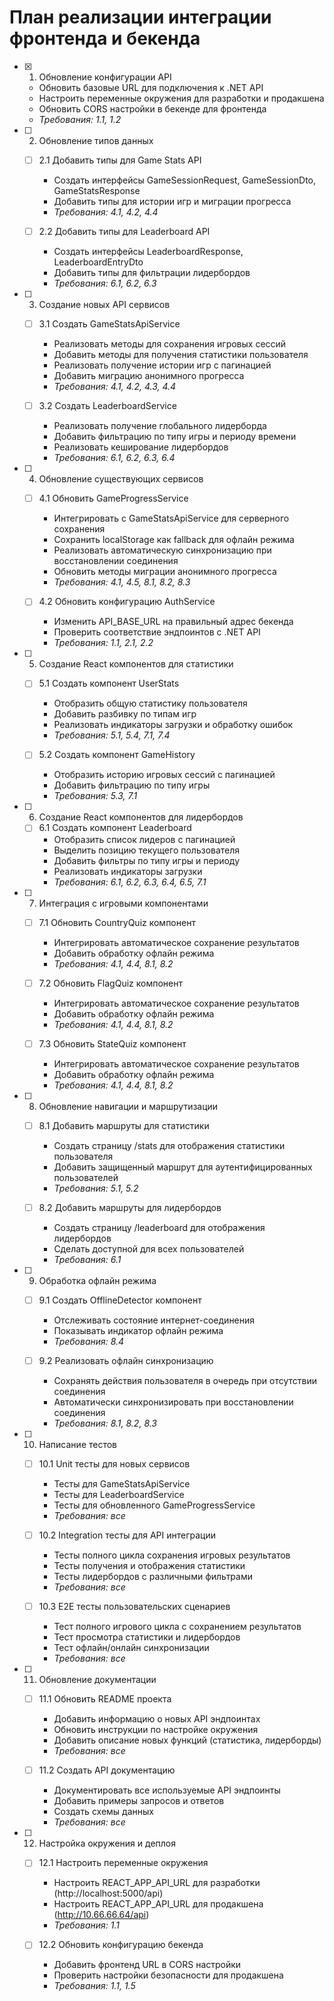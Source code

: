 # План реализации интеграции фронтенда и бекенда

- [x] 1. Обновление конфигурации API








  - Обновить базовые URL для подключения к .NET API
  - Настроить переменные окружения для разработки и продакшена
  - Обновить CORS настройки в бекенде для фронтенда
  - _Требования: 1.1, 1.2_

- [ ] 2. Обновление типов данных
  - [ ] 2.1 Добавить типы для Game Stats API
    - Создать интерфейсы GameSessionRequest, GameSessionDto, GameStatsResponse
    - Добавить типы для истории игр и миграции прогресса
    - _Требования: 4.1, 4.2, 4.4_

  - [ ] 2.2 Добавить типы для Leaderboard API
    - Создать интерфейсы LeaderboardResponse, LeaderboardEntryDto
    - Добавить типы для фильтрации лидербордов
    - _Требования: 6.1, 6.2, 6.3_

- [ ] 3. Создание новых API сервисов
  - [ ] 3.1 Создать GameStatsApiService
    - Реализовать методы для сохранения игровых сессий
    - Добавить методы для получения статистики пользователя
    - Реализовать получение истории игр с пагинацией
    - Добавить миграцию анонимного прогресса
    - _Требования: 4.1, 4.2, 4.3, 4.4_

  - [ ] 3.2 Создать LeaderboardService
    - Реализовать получение глобального лидерборда
    - Добавить фильтрацию по типу игры и периоду времени
    - Реализовать кеширование лидербордов
    - _Требования: 6.1, 6.2, 6.3, 6.4_

- [ ] 4. Обновление существующих сервисов
  - [ ] 4.1 Обновить GameProgressService
    - Интегрировать с GameStatsApiService для серверного сохранения
    - Сохранить localStorage как fallback для офлайн режима
    - Реализовать автоматическую синхронизацию при восстановлении соединения
    - Обновить методы миграции анонимного прогресса
    - _Требования: 4.1, 4.5, 8.1, 8.2, 8.3_

  - [ ] 4.2 Обновить конфигурацию AuthService
    - Изменить API_BASE_URL на правильный адрес бекенда
    - Проверить соответствие эндпоинтов с .NET API
    - _Требования: 1.1, 2.1, 2.2_

- [ ] 5. Создание React компонентов для статистики
  - [ ] 5.1 Создать компонент UserStats
    - Отобразить общую статистику пользователя
    - Добавить разбивку по типам игр
    - Реализовать индикаторы загрузки и обработку ошибок
    - _Требования: 5.1, 5.4, 7.1, 7.4_

  - [ ] 5.2 Создать компонент GameHistory
    - Отобразить историю игровых сессий с пагинацией
    - Добавить фильтрацию по типу игры
    - _Требования: 5.3, 7.1_

- [ ] 6. Создание React компонентов для лидербордов
  - [ ] 6.1 Создать компонент Leaderboard
    - Отобразить список лидеров с пагинацией
    - Выделить позицию текущего пользователя
    - Добавить фильтры по типу игры и периоду
    - Реализовать индикаторы загрузки
    - _Требования: 6.1, 6.2, 6.3, 6.4, 6.5, 7.1_

- [ ] 7. Интеграция с игровыми компонентами
  - [ ] 7.1 Обновить CountryQuiz компонент
    - Интегрировать автоматическое сохранение результатов
    - Добавить обработку офлайн режима
    - _Требования: 4.1, 4.4, 8.1, 8.2_

  - [ ] 7.2 Обновить FlagQuiz компонент
    - Интегрировать автоматическое сохранение результатов
    - Добавить обработку офлайн режима
    - _Требования: 4.1, 4.4, 8.1, 8.2_

  - [ ] 7.3 Обновить StateQuiz компонент
    - Интегрировать автоматическое сохранение результатов
    - Добавить обработку офлайн режима
    - _Требования: 4.1, 4.4, 8.1, 8.2_

- [ ] 8. Обновление навигации и маршрутизации
  - [ ] 8.1 Добавить маршруты для статистики
    - Создать страницу /stats для отображения статистики пользователя
    - Добавить защищенный маршрут для аутентифицированных пользователей
    - _Требования: 5.1, 5.2_

  - [ ] 8.2 Добавить маршруты для лидербордов
    - Создать страницу /leaderboard для отображения лидербордов
    - Сделать доступной для всех пользователей
    - _Требования: 6.1_

- [ ] 9. Обработка офлайн режима
  - [ ] 9.1 Создать OfflineDetector компонент
    - Отслеживать состояние интернет-соединения
    - Показывать индикатор офлайн режима
    - _Требования: 8.4_

  - [ ] 9.2 Реализовать офлайн синхронизацию
    - Сохранять действия пользователя в очередь при отсутствии соединения
    - Автоматически синхронизировать при восстановлении соединения
    - _Требования: 8.1, 8.2, 8.3_

- [ ] 10. Написание тестов
  - [ ] 10.1 Unit тесты для новых сервисов
    - Тесты для GameStatsApiService
    - Тесты для LeaderboardService
    - Тесты для обновленного GameProgressService
    - _Требования: все_

  - [ ] 10.2 Integration тесты для API интеграции
    - Тесты полного цикла сохранения игровых результатов
    - Тесты получения и отображения статистики
    - Тесты лидербордов с различными фильтрами
    - _Требования: все_

  - [ ] 10.3 E2E тесты пользовательских сценариев
    - Тест полного игрового цикла с сохранением результатов
    - Тест просмотра статистики и лидербордов
    - Тест офлайн/онлайн синхронизации
    - _Требования: все_

- [ ] 11. Обновление документации
  - [ ] 11.1 Обновить README проекта
    - Добавить информацию о новых API эндпоинтах
    - Обновить инструкции по настройке окружения
    - Добавить описание новых функций (статистика, лидерборды)
    - _Требования: все_

  - [ ] 11.2 Создать API документацию
    - Документировать все используемые API эндпоинты
    - Добавить примеры запросов и ответов
    - Создать схемы данных
    - _Требования: все_

- [ ] 12. Настройка окружения и деплоя
  - [ ] 12.1 Настроить переменные окружения
    - Настроить REACT_APP_API_URL для разработки (http://localhost:5000/api)
    - Настроить REACT_APP_API_URL для продакшена (http://10.66.66.64/api)
    - _Требования: 1.1_

  - [ ] 12.2 Обновить конфигурацию бекенда
    - Добавить фронтенд URL в CORS настройки
    - Проверить настройки безопасности для продакшена
    - _Требования: 1.1, 1.5_